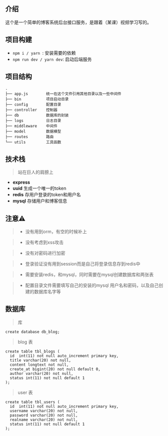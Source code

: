 ## 介绍
这个是一个简单的博客系统后台接口服务，是跟着（某课）视频学习写的。

## 项目构建
- `npm i / yarn `: 安装需要的依赖
- `npm run dev / yarn dev`: 启动后端服务

## 项目结构
```
.
├── app.js        统一在这个文件引用其他目录以及一些中间件
├── bin           项目启动目录
├── config        配置目录
├── controller    控制器
├── db            数据库的封装
├── logs          日志目录
├── middleware    中间件
├── model         数据模型
├── routes        路由
└── utils         工具函数

```

## 技术栈
> 站在巨人的肩膀上
- **express**
- **uuid** 生成一个唯一的token
- **redis** 存用户登录的token和用户名
- **mysql** 存储用户和博客信息


## 注意⚠️
> - 没有用到orm，有空的时候补上

> - 没有考虑到xss攻击

> - 没有对密码进行加密

> - 登录验证没有用到session而是自己将登录信息存到redis中

> - 需要安装redis，和mysql，同时需要在mysql创建数据库和两张表

> - 配置目录文件需要填写自己的安装的mysql 用户名和密码，以及自己创建的数据库名字等

## 数据库
> 库 
```
create database db_blog;
```

>  blog 表
```
create table tbl_blogs (
  id  int(11) not null auto_increment primary key,
  title varchar(20) not null,
  content longtext not null,
  create_at bigint(20) not null default 0,
  author varchar(20) not null,
  status int(11) not null default 1
);
```
> user 表
```
create table tbl_users (
  id  int(11) not null auto_increment primary key,
  username varchar(20) not null,
  password varchar(20) not null,
  realname varchar(20) not null,
  status int(11) not null default 1
);
```
